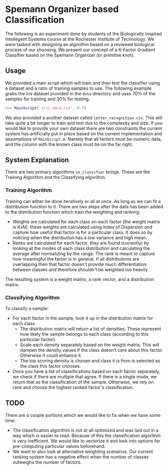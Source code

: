 # Spemann Organizer based Classification #

The following is an experiment done by students of the Biologically Inspired Intellegent Systems course at the Rochester Institute of Technology. We were tasked with designing an algorithm based on a reviewed biological process of our choosing. We present our concept of a  K-Factor Gradient Classifier based on the Spemann Organizer (or primitive knot).


## Usage ##

We provided a main script which will train and then test the classifier using a dataset and a ratio of training samples to use. The following example grabs the Iris dataset provided in the `data` directory and uses 70% of the samples for training and 30% for testing.

```MATLAB
>>> MainScript('iris_data.csv', 0.7)
```

We also provided a another dataset called `letter_recognition.csv`. This will take quite a bit longer to train and test due to the complexity and size. If you would like to provide your own dataset there are two constraints the current system has artificially put in place based on the current implementation and assumptions of `MainScript.m`. Namely that all factors must be numeric data, and the column with the known class must be on the far right.

## System Explanation ##

There are two primary algorithms `so_classifier` brings. These are the Training Algorithm and the Classifying algorithm.


### Training Algorithm ###

Training can either be done iteratively or all at once. As long as we can fit a distribution function to it. There are two steps after the data has been added to the distribution function which train the weighting and ranking:

* Weights are calculated for each class on each factor (the weight matrix is KxN), these weights are calculated using Index of Dispersion and capture how useful that factor is for a particular class. It does so by noticing when the distribution has a low variance and high mean.
* Ranks are calculated for each factor, they are found (currently) by looking at the modes of each class distribution and calculating the average after normalizing by the range. The rank is meant to capture how meaningful the factor is in general. If all distributions are overlapping then that factor doesn't provide much differentiation between classes and therefore shouldn't be weighted too heavily.

The resulting system is a weight matrix, a rank vector, and a distribution matrix.

### Classifying Algorithm ###

To classify a sample:

* For each factor in the sample, look it up in the distribution matrix for each class. 
    * The distribution matrix will return a list of densities. These represent how likely the sample belongs to each class (according to this particular factor).
    * Scale each density separately based on the weight matrix. This will dampen the density values if the class doesn't care about this factor. Otherwise it could enhance it.
    * The top scoring density is chosen and class it is from is selected as the class this factor chooses.
* Once you have a list of classifications based on each factor separately, we check if there are multiple that agree. If there is a single mode, we return that as the classification of the sample. Otherwise, we rely on rank and choose the highest ranked factor's classification.

## TODO ##

There are a couple portions which we would like to fix when we have some time:

* The classification algorithm is not at all optimized and was laid out in a way which is easier to read. Because of this the classification algorithm is very inefficient. We would like to vectorize it and look into options for pre-computing particular values beforehand.
* We want to also look at alternative weighting scenarios. Our current ranking system has a negative effect when the number of classes outweighs the number of factors.
